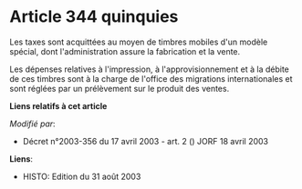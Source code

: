 # Article 344 quinquies

Les taxes sont acquittées au moyen de timbres mobiles d'un modèle spécial, dont l'administration assure la fabrication et la
vente.

Les dépenses relatives à l'impression, à l'approvisionnement et à la débite de ces timbres sont à la charge de l'office des
migrations internationales et sont réglées par un prélèvement sur le produit des ventes.

**Liens relatifs à cet article**

_Modifié par_:

  - Décret n°2003-356 du 17 avril 2003 - art. 2 () JORF 18 avril 2003

**Liens**:

  - HISTO: Edition du 31 août 2003
